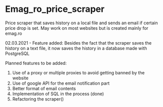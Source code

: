 # Emag_ro_price_scraper
Price scraper that saves history on a local file and sends an email if certain price drop is set. May work on most websites but is created mainly for emag.ro

02.03.2021 - Feature added: Besides the fact that the scraper saves the history on a text file, it now saves the history in a database made with PostgreSQL

Planned features to be added:

1. Use of a proxy or multiple proxies to avoid getting banned by the website
2. Use of google API for the email notification part
3. Better format of email contents
4. Implementation of SQL in the process (done)
5. Refactoring the scraper() 

